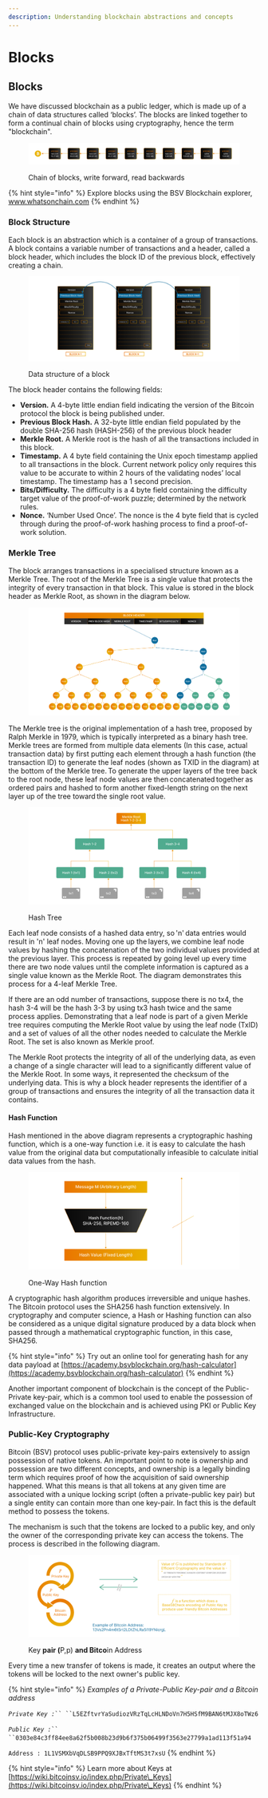 ```yaml
---
description: Understanding blockchain abstractions and concepts
---
```


# Blocks

## **Blocks**

We have discussed blockchain as a public ledger, which is made up of a chain of data structures called ‘blocks’. The blocks are linked together to form a continual chain of blocks using cryptography, hence the term "blockchain".

<figure><img src="../../../.gitbook/assets/WhatIsBlockchain_Slide08.png" alt=""><figcaption><p>Chain of blocks, write forward, read backwards</p></figcaption></figure>

{% hint style="info" %}
Explore blocks using the BSV Blockchain explorer, www.whatsonchain.com
{% endhint %}

### **Block Structure**

Each block is an abstraction which is a container of a group of transactions. A block contains a variable number of transactions and a header, called a block header, which includes the block ID of the previous block, effectively creating a chain.

<figure><img src="../../../.gitbook/assets/WhatIsBlockchain_Slide09.png" alt=""><figcaption><p>Data structure of a block</p></figcaption></figure>

The block header contains the following fields:

* **Version.** A 4-byte little endian field indicating the version of the Bitcoin protocol the block is being published under.
* **Previous Block Hash.** A 32-byte little endian field populated by the double SHA-256 hash (HASH-256) of the previous block header
* **Merkle Root.** A Merkle root is the hash of all the transactions included in this block.
* **Timestamp.** A 4 byte field containing the Unix epoch timestamp applied to all transactions in the block. Current network policy only requires this value to be accurate to within 2 hours of the validating nodes’ local timestamp. The timestamp has a 1 second precision.
* **Bits/Difficulty.** The difficulty is a 4 byte field containing the difficulty target value of the proof-of-work puzzle; determined by the network rules.
* **Nonce.** ‘Number Used Once’. The nonce is the 4 byte field that is cycled through during the proof-of-work hashing process to find a proof-of-work solution.

### **Merkle Tree**

The block arranges transactions in a specialised structure known as a Merkle Tree. The root of the Merkle Tree is a single value that protects the integrity of every transaction in that block. This value is stored in the block header as Merkle Root, as shown in the diagram below.

<figure><img src="../../../.gitbook/assets/WhatIsBlockchain_Slide10.png" alt=""><figcaption></figcaption></figure>

The Merkle tree is the original implementation of a hash tree, proposed by Ralph Merkle in 1979, which is typically interpreted as a binary hash tree. Merkle trees are formed from multiple data elements (In this case, actual transaction data) by first putting each element through a hash function (the transaction ID) to generate the leaf nodes (shown as TXID in the diagram) at the bottom of the Merkle tree. To generate the upper layers of the tree back to the root node, these leaf node values are then concatenated together as ordered pairs and hashed to form another fixed-length string on the next layer up of the tree toward the single root value.

<figure><img src="../../../.gitbook/assets/WhatIsBlockchain_Slide12.png" alt=""><figcaption><p>Hash Tree</p></figcaption></figure>

Each leaf node consists of a hashed data entry, so 'n' data entries would result in 'n' leaf nodes. Moving one up the layers, we combine leaf node values by hashing the concatenation of the two individual values provided at the previous layer. This process is repeated by going level up every time there are two node values until the complete information is captured as a single value known as the Merkle Root. The diagram demonstrates this process for a 4-leaf Merkle Tree.

If there are an odd number of transactions, suppose there is no tx4, the hash 3-4 will be the hash 3-3 by using tx3 hash twice and the same process applies. Demonstrating that a leaf node is part of a given Merkle tree requires computing the Merkle Root value by using the leaf node (TxID) and a set of values of all the other nodes needed to calculate the Merkle Root. The set is also known as Merkle proof.

The Merkle Root protects the integrity of all of the underlying data, as even a change of a single character will lead to a significantly different value of the Merkle Root. In some ways, it represented the checksum of the underlying data. This is why a block header represents the identifier of a group of transactions and ensures the integrity of all the transaction data it contains.

#### Hash Function

Hash mentioned in the above diagram represents a cryptographic hashing function, which is a one-way function i.e. it is easy to calculate the hash value from the original data but computationally infeasible to calculate initial data values from the hash.

<figure><img src="../../../.gitbook/assets/WhatIsBlockchain_Slide11.png" alt=""><figcaption><p>One-Way Hash function</p></figcaption></figure>

A cryptographic hash algorithm produces irreversible and unique hashes. The Bitcoin protocol uses the SHA256 hash function extensively. In cryptography and computer science, a Hash or Hashing function can also be considered as a unique digital signature produced by a data block when passed through a mathematical cryptographic function, in this case, SHA256.

{% hint style="info" %}
Try out an online tool for generating hash for any data payload at [https://academy.bsvblockchain.org/hash-calculator](https://academy.bsvblockchain.org/hash-calculator)
{% endhint %}

Another important component of blockchain is the concept of the Public-Private key-pair, which is a common tool used to enable the possession of exchanged value on the blockchain and is achieved using PKI or Public Key Infrastructure.

### **Public-Key Cryptography**

Bitcoin (BSV) protocol uses public-private key-pairs extensively to assign possession of native tokens. An important point to note is ownership and possession are two different concepts, and ownership is a legally binding term which requires proof of how the acquisition of said ownership happened. What this means is that all tokens at any given time are associated with a unique locking script (often a private-public key pair) but a single entity can contain more than one key-pair. In fact this is the default method to possess the tokens.

The mechanism is such that the tokens are locked to a public key, and only the owner of the corresponding private key can access the tokens. The process is described in the following diagram.

<figure><img src="../../../.gitbook/assets/WhatIsBlockchain_Slide13.png" alt=""><figcaption><p>Key <strong>pair (</strong><span class="math">P,p</span>) <strong>and Bitco</strong>in Address</p></figcaption></figure>

Every time a new transfer of tokens is made, it creates an output where the tokens will be locked to the next owner's public key.

{% hint style="info" %}
_Examples of a Private-Public Key-pair and a Bitcoin address_

_`Private Key :`_` `` ``L5EZftvrYaSudiozVRzTqLcHLNDoVn7H5HSfM9BAN6tMJX8oTWz6 `

_`Public Key :`_` `` ``0303e84c3ff84ee8a62f5b008b23d9b6f375b06499f3563e27799a1ad113f51a94 `

`Address : 1L1VSMXbVqDLSB9PPQ9XJBxTftMS3t7xsU`
{% endhint %}

{% hint style="info" %}
Learn more about Keys at [https://wiki.bitcoinsv.io/index.php/Private\_Keys](https://wiki.bitcoinsv.io/index.php/Private\_Keys)
{% endhint %}
